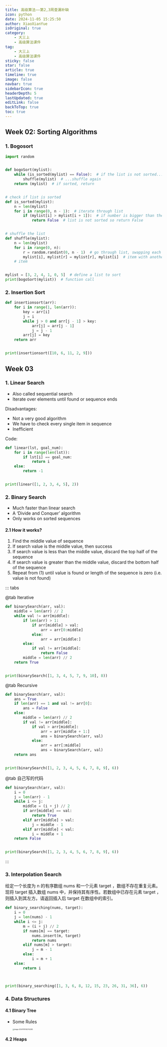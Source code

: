 ```yaml
---
title: 高级算法——第2,3周查漏补缺
icon: python
date: 2024-11-05 15:25:50
author: XiaoXianYue
isOriginal: true
category: 
    - 大三上
    - 高级算法课件
tag:
    - 大三上
    - 高级算法课件
sticky: false
star: false
article: true
timeline: true
image: false
navbar: true
sidebarIcon: true
headerDepth: 5
lastUpdated: true
editLink: false
backToTop: true
toc: true
---
```




## Week 02: Sorting Algorithms



### 1. Bogosort

```python
import random


def bogoSort(mylist):
    while (is_sorted(mylist) == False):  # if the list is not sorted...
        shuffle(mylist)  # ...shuffle again
    return (mylist)  # if sorted, return


# check if list is sorted
def is_sorted(mylist):
    n = len(mylist)
    for i in range(0, n - 1):  # iterate through list
        if (mylist[i] > mylist[i + 1]):  # if number is bigger than the number to the right
            return False  # list is not sorted so return False


# shuffle the list
def shuffle(mylist):
    n = len(mylist)
    for i in range(0, n):
        r = random.randint(0, n - 1)  # go through list, swapping each
        mylist[i], mylist[r] = mylist[r], mylist[i]  # item with another randomly chosen
    # item


mylist = [3, 2, 4, 1, 0, 5]  # define a list to sort
print(bogoSort(mylist))  # function call
```



### 2. Insertion Sort

```python
def insertionsort(arr):
    for i in range(1, len(arr)):
        key = arr[i]
        j = i
        while j > 0 and arr[j - 1] > key:
            arr[j] = arr[j - 1]
            j = j - 1
        arr[j] = key
    return arr


print(insertionsort([10, 6, 11, 2, 9]))
```







































## Week 03

### 1. Linear Search

- Also called sequential search
- Iterate over elements until found or sequence ends

Disadvantages:

- Not a very good algorithm
- We have to check every single item in sequence
- Inefficient

Code:

```python
def linear(lst, goal_num):
    for i in range(len(lst)):
        if lst[i] == goal_num:
            return i
    else:
        return -1


print(linear([1, 2, 3, 4, 5], 2))
```





### 2. Binary Search

- Much faster than linear search
- A ‘Divide and Conquer’ algorithm
- Only works on sorted sequences

#### 2.1 How it works?

1. Find the middle value of sequence
2. If search value is the middle value, then success
3. If search value is less than the middle value, discard the top half of the sequence
4. If search value is greater than the middle value, discard the bottom half of the sequence
5. Repeat from (1) until value is found or length of the sequence is zero (i.e. value is not found)



::: tabs

@tab Iterative

```python
def binarySearch(arr, val):
    middle = len(arr) // 2
    while val != arr[middle]:
        if len(arr) > 1:
            if arr[middle] > val:
                arr = arr[0:middle]
            else:
                arr = arr[middle:]
        else:
            if val != arr[middle]:
                return False
        middle = len(arr) // 2
    return True


print(binarySearch([1, 3, 4, 5, 7, 9, 10], 8))
```



@tab Recursive

```python
def binarySearch(arr, val):
    ans = True
    if len(arr) == 1 and val != arr[0]:
        ans = False
    else:
        middle = len(arr) // 2
        if val != arr[middle]:
            if val > arr[middle]:
                arr = arr[middle + 1:]
                ans = binarySearch(arr, val)
            else:
                arr = arr[:middle]
                ans = binarySearch(arr, val)
    return ans


print(binarySearch([1, 2, 3, 4, 5, 6, 7, 8, 9], 6))

```

@tab 自己写的代码

```python
def binarySearch(arr, val):
    i = 0
    j = len(arr) - 1
    while i <= j:
        middle = (i + j) // 2
        if arr[middle] == val:
            return True
        elif arr[middle] > val:
            j = middle - 1
        elif arr[middle] < val:
            i = middle + 1
    return False


print(binarySearch([1, 2, 3, 4, 5, 6, 7, 8, 9], 6))
```



:::



### 3. Interpolation Search

给定一个长度为 n 的有序数组 nums 和一个元素 target ，数组不存在重复元素。现将 target 插入数组 nums 中，并保持其有序性。若数组中已存在元素 target ，则插入到其左方。请返回插入后 target 在数组中的索引。

```python
def binary_searching(nums, target):
    i = 0
    j = len(nums) - 1
    while i <= j:
        m = (i + j) // 2
        if nums[m] == target:
            nums.insert(m, target)
            return nums
        elif nums[m] > target:
            j = m - 1
        else:
            i = m + 1
    else:
        return i



print(binary_searching([1, 3, 6, 8, 12, 15, 23, 26, 31, 36], 6))
```



### 4. Data Structures

#### 4.1 Binary Tree

- Some Rules

    <img src="./Week0203.assets/image-20241105162742265.png" alt="image-20241105162742265" style="zoom:33%;" />

#### 4.2 Heaps





